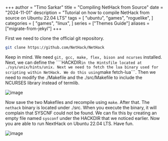 +++
author = "Timo Sarkar"
title = "Compiling NetHack from Source"
date = "2024-11-01"
description = "Tutorial on how to compile NetHack from source on Ubuntu 22.04 LTS"
tags = [
    "ubuntu",
    "games",
    "roguelike",
]
categories = [
    "games",
    "linux",
]
series = ["Themes Guide"]
aliases = ["migrate-from-jekyl"]
+++

First we need to clone the official git repository.

```bash
git clone https://github.com/NetHack/NetHack
```

Keep in mind. We need ```git, gcc, make, flex, bison and ncurses``` installed. Next, we can define the ````HACKDIR``` in the Hintsfile located at ./sys/unix/hints/unix.
Next we need to fetch the lua binary used for scripting within NetHack. We do this using ```make fetch-lua```. Then we need to modify the ./Makefile and the ./src/Makefile to include the NCURSES library instead of termlib.

![image](https://github.com/sartimo/sartimo.github.io/assets/71646577/dd518eb6-fed3-4a2d-a123-93149297d51b)

Now save the two Makefiles and recompile using ```make```. After that. The ```nethack``` binary is located under ./src. When you execute the binary, it will complain that SYSCNF could not be found.
We can fix this by creating an empty file named ```sysconf``` under the HACKDIR that we noticed earlier. Now you are able to run NextHack on Ubuntu 22.04 LTS. Have fun.

![image](https://github.com/sartimo/sartimo.github.io/assets/71646577/bf8e7718-4fbc-494d-a5ae-79dbaf7a71a4)
